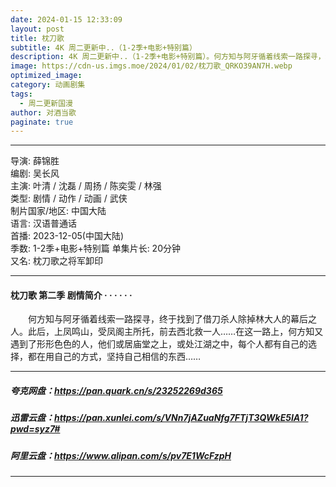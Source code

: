 ```yaml
---
date: 2024-01-15 12:33:09
layout: post
title: 枕刀歌
subtitle: 4K 周二更新中..（1-2季+电影+特别篇）
description: 4K 周二更新中..（1-2季+电影+特别篇）。何方知与阿牙循着线索一路探寻，终于找到了借刀杀人除掉林大人的幕后之人。此后，上凤鸣山，受凤阁主所托，前去西北救一人……在这一路上，何方知又遇到了形形色色的人，他们或居庙堂之上，或处江湖之中，每个人都有自己的选择！...
image: https://cdn-us.imgs.moe/2024/01/02/枕刀歌_QRKO39AN7H.webp
optimized_image: 
category: 动画剧集
tags:
  - 周二更新国漫
author: 对酒当歌
paginate: true
---
```


---

导演: 薛锦胜  
编剧: 吴长风  
主演: 叶清 / 沈磊 / 周扬 / 陈奕雯 / 林强  
类型: 剧情 / 动作 / 动画 / 武侠  
制片国家/地区: 中国大陆  
语言: 汉语普通话  
首播: 2023-12-05(中国大陆)  
季数: 1-2季+电影+特别篇
单集片长: 20分钟  
又名: 枕刀歌之将军卸印  

---

#### 枕刀歌 第二季 剧情简介 · · · · · ·

　　何方知与阿牙循着线索一路探寻，终于找到了借刀杀人除掉林大人的幕后之人。此后，上凤鸣山，受凤阁主所托，前去西北救一人……在这一路上，何方知又遇到了形形色色的人，他们或居庙堂之上，或处江湖之中，每个人都有自己的选择，都在用自己的方式，坚持自己相信的东西……

---

##### 夸克网盘：<https://pan.quark.cn/s/23252269d365>

##### 迅雷云盘：<https://pan.xunlei.com/s/VNn7jAZuaNfg7FTjT3QWkE5IA1?pwd=syz7#>

##### 阿里云盘：<https://www.alipan.com/s/pv7E1WcFzpH>

---
